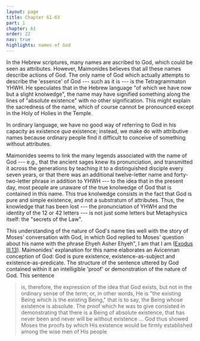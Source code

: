 ```yaml
---
layout: page
title: Chapter 61-63
part: 1
chapter: 61
order: 22
nav: true
highlights: names of God
---
```


In the Hebrew scriptures, many names are ascribed to God, which could be seen as attributes. However, Maimonides believes that all these names describe actions of God. The only name of God which actually attempts to describe the 'essence' of God --- such as it is --- is the Tetragrammaton YHWH. He speculates that in the Hebrew language "of which we have now but a slight knolwedge", the name may have signified something along the lines of "absolute existence" with no other signification. This might explain the sacredness of the name, which of course cannot be pronounced except in the Holy of Holies in the Temple. 

In ordinary language, we have no good way of referring to God in his capacity as existence _qua_ existence; instead, we make do with attributive names because ordinary people find it difficult to conceive of something without attributes.

Maimonides seems to link the many legends associated with the name of God --- e.g., that the ancient sages knew its pronunciation, and transmitted it across the generations by teaching it to a distinguished disciple every seven years, or that there was an additional twelve-letter name and forty-two-letter phrase in addition to YHWH --- to the idea that in the present day, most people are unaware of the true knolwedge of God that is contained in this name. This true knolwedge consists in the fact that God is pure and simple existence, and not a substratum of attributes. Thus, the knowledge that has been lost --- the pronunciation of YHWH and the identity of the 12 or 42 letters --- is not just some letters but Metaphysics itself: the "secrets of the Law".

This understanding of the nature of God's name ties well with the story of Moses' conversation with God, in which God replied to Moses' question about his name with the phrase Ehyeh Asher Ehyeh", I am that I am ([Exodus III.13](https://www.sefaria.org/Exodus.3.13)). Maimonides' explanation for this name elaborates an Avicennan conception of God: God is pure existence, existence-as-subject and existence-as-predicate. The structure of the sentence uttered by God contained within it an intelligible 'proof' or demonstration of the nature of God. This sentence
> is, therefore, the expression of the idea that God exists, but not in the ordinary sense of the term; or, in other words, He is "the existing Being which is the existing Being," that is to say, the Being whose existence is absolute. The proof which he was to give consisted in demonstrating that there is a Being of absolute existence, that has never been and never will be without existence ... God thus showed Moses the proofs by which His existence would be firmly established among the wise men of His people
